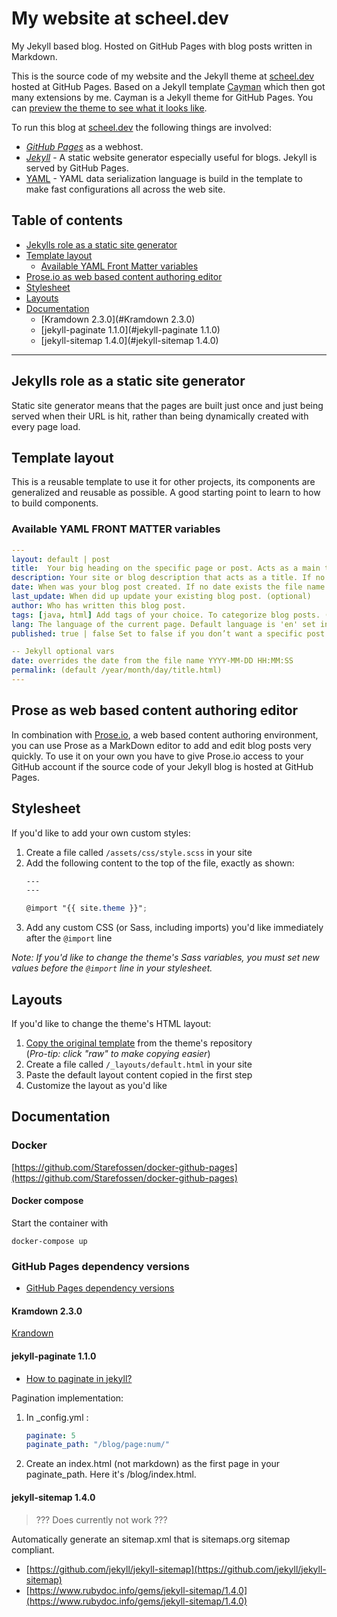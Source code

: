 # My website at scheel.dev
My Jekyll based blog. Hosted on GitHub Pages with blog posts written in Markdown.

This is the source code of my website and the Jekyll theme at [scheel.dev](https://scheel.dev) hosted at GitHub Pages. Based on a Jekyll template [Cayman](https://github.com/pages-themes/cayman) which then got many extensions by me. Cayman is a Jekyll theme for GitHub Pages. You can [preview the theme to see what it looks like](http://pages-themes.github.io/cayman).

To run this blog at [scheel.dev](https://scheel.dev) the following things are involved:
- [*GitHub Pages*](https://pages.github.com/) as a webhost.
- [*Jekyll*](https://jekyllrb.com/) - A static website generator especially useful for blogs. Jekyll is served by GitHub Pages.
- [YAML](https://yaml.org/) - YAML data serialization language is build in the template to make fast configurations all across the web site.

## Table of contents
- [Jekylls role as a static site generator](#jekylls-role-as-a-static-site-generator)
- [Template layout](#template-layout)
    - [Available YAML Front Matter variables](#available-yaml-front-matter-variables)
- [Prose.io as web based content authoring editor](#prose-as-web-based-content-authoring-editor)
- [Stylesheet](#Stylesheet)
- [Layouts](#Layouts)
- [Documentation](#Documentation)
    - [Kramdown 2.3.0](#Kramdown 2.3.0)
    - [jekyll-paginate 1.1.0](#jekyll-paginate 1.1.0)
    - [jekyll-sitemap 1.4.0](#jekyll-sitemap 1.4.0)

---

## Jekylls role as a static site generator
Static site generator means that the pages are built just once and just being served when their URL is hit, rather than being dynamically created with every page load.

## Template layout
This is a reusable template to use it for other projects, its components are generalized and reusable as possible. A good starting point to learn to how to build components.

### Available YAML FRONT MATTER variables

```YAML
---
layout: default | post
title:	Your big heading on the specific page or post. Acts as a main title. If no title is used the default title in _config.yml is used.
description: Your site or blog description that acts as a title. If no description is used the default description in _config.yml is used.
date: When was your blog post created. If no date exists the file name is used. (optional)
last_update: When did up update your existing blog post. (optional)
author: Who has written this blog post.
tags: [java, html] Add tags of your choice. To categorize blog posts. (optional)
lang: The language of the current page. Default language is 'en' set in _config.yml.
published: true | false Set to false if you don’t want a specific post to show up when the site is generated.

-- Jekyll optional vars
date: overrides the date from the file name YYYY-MM-DD HH:MM:SS
permalink: (default /year/month/day/title.html)
---
```
## Prose as web based content authoring editor
In combination with [Prose.io](https://prose.io/#about), a web based content authoring environment, you can use Prose as a MarkDown editor to add and edit blog posts very quickly. To use it on your own you have to give Prose.io access to your GitHub account if the source code of your Jekyll blog is hosted at GitHub Pages.

## Stylesheet
If you'd like to add your own custom styles:

1. Create a file called `/assets/css/style.scss` in your site
2. Add the following content to the top of the file, exactly as shown:
    ```scss
    ---
    ---

    @import "{{ site.theme }}";
    ```
3. Add any custom CSS (or Sass, including imports) you'd like immediately after the `@import` line

*Note: If you'd like to change the theme's Sass variables, you must set new values before the `@import` line in your stylesheet.*

## Layouts
If you'd like to change the theme's HTML layout:

1. [Copy the original template](https://github.com/pages-themes/cayman/blob/master/_layouts/default.html) from the theme's repository<br />(*Pro-tip: click "raw" to make copying easier*)
2. Create a file called `/_layouts/default.html` in your site
3. Paste the default layout content copied in the first step
4. Customize the layout as you'd like

## Documentation

### Docker

[https://github.com/Starefossen/docker-github-pages](https://github.com/Starefossen/docker-github-pages)

#### Docker compose

Start the container with

```shell
docker-compose up
```

### GitHub Pages dependency versions

* [GitHub Pages dependency versions](https://pages.github.com/versions/)

#### Kramdown 2.3.0

[Krandown](https://kramdown.gettalong.org/quickref.html)

#### jekyll-paginate 1.1.0
* [How to paginate in jekyll?](https://stackoverflow.com/questions/57659321/how-to-paginate-in-jekyll)

Pagination implementation:

1. In _config.yml :

    ```yaml
    paginate: 5
    paginate_path: "/blog/page:num/"
    ```

2. Create an index.html (not markdown) as the first page in your paginate_path. Here it's /blog/index.html.

#### jekyll-sitemap 1.4.0

> ??? Does currently not work ???

Automatically generate an sitemap.xml that is sitemaps.org sitemap compliant.

* [https://github.com/jekyll/jekyll-sitemap](https://github.com/jekyll/jekyll-sitemap)
* [https://www.rubydoc.info/gems/jekyll-sitemap/1.4.0](https://www.rubydoc.info/gems/jekyll-sitemap/1.4.0)
